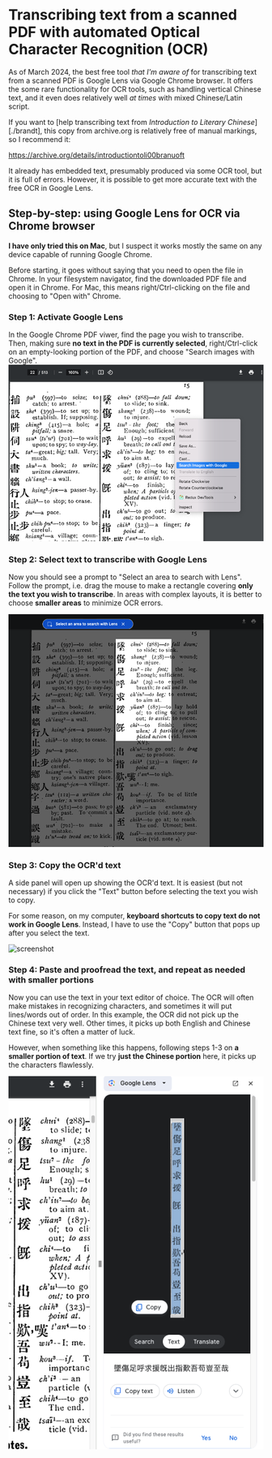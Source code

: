 # Transcribing text from a scanned PDF with automated Optical Character Recognition (OCR)

As of March 2024, the best free tool _that I'm aware of_ for transcribing text from a scanned PDF is Google Lens via Google Chrome browser. It offers the some rare functionality for OCR tools, such as handling vertical Chinese text, and it even does relatively well _at times_ with mixed Chinese/Latin script.

If you want to [help transcribing text from _Introduction to Literary Chinese_][./brandt], this copy from archive.org is relatively free of manual markings, so I recommend it:

https://archive.org/details/introductiontoli00branuoft

It already has embedded text, presumably produced via some OCR tool, but it is full of errors. However, it is possible to get more accurate text with the free OCR in Google Lens.

## Step-by-step: using Google Lens for OCR via Chrome browser

**I have only tried this on Mac**, but I suspect it works mostly the same on any device capable of running Google Chrome.

Before starting, it goes without saying that you need to open the file in Chrome. In your filesystem navigator, find the downloaded PDF file and open it in Chrome. For Mac, this means right/Ctrl-clicking on the file and choosing to "Open with" Chrome.

### Step 1: Activate Google Lens

In the Google Chrome PDF viwer, find the page you wish to transcribe. Then, making sure **no text in the PDF is currently selected**, right/Ctrl-click on an empty-looking portion of the PDF, and choose "Search images with Google".
![screenshot](./brandt_ocr_1.png)

### Step 2: Select text to transcribe with Google Lens

Now you should see a prompt to "Select an area to search with Lens". Follow the prompt, i.e. drag the mouse to make a rectangle covering **only the text you wish to transcribe**. In areas with complex layouts, it is better to choose **smaller areas** to minimize OCR errors.

![screenshot](./brandt_ocr_2.png)

### Step 3: Copy the OCR'd text

A side panel will open up showing the OCR'd text. It is easiest (but not necessary) if you click the "Text" button before selecting the text you wish to copy.

For some reason, on my computer, **keyboard shortcuts to copy text do not work in Google Lens**. Instead, I have to use the "Copy" button that pops up after you select the text.

![screenshot](image.png)

### Step 4: Paste and proofread the text, and repeat as needed with smaller portions

Now you can use the text in your text editor of choice. The OCR will often make mistakes in recognizing characters, and sometimes it will put lines/words out of order. In this example, the OCR did not pick up the Chinese text very well. Other times, it picks up both English and Chinese text fine, so it's often a matter of luck.

However, when something like this happens, following steps 1-3 on **a smaller portion of text**. If we try **just the Chinese portion** here, it picks up the characters flawlessly.

![screenshot](brandt_ocr_4.png)
